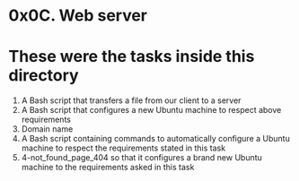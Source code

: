 # 0x0C. Web server
# These were the tasks inside this directory

1. A Bash script that transfers a file from our client to a server
2. A Bash script that configures a new Ubuntu machine to respect above requirements 
3. Domain name
4. A Bash script containing commands to automatically configure a Ubuntu machine to respect the requirements stated in this task
5. 4-not_found_page_404 so that it configures a brand new Ubuntu machine to the requirements asked in this task